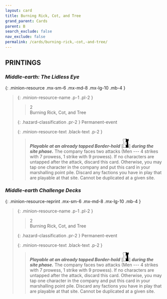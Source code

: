 ```yaml
---
layout: card
title: Burning Rick, Cot, and Tree
grand_parent: Cards
parent: B
search_exclude: false
nav_exclude: false
permalink: /cards/burning-rick,-cot,-and-tree/
---
```


## PRINTINGS


### _Middle-earth: The Lidless Eye_

{: .minion-resource .mx-sm-6 .mx-md-8 .mx-lg-10 .mb-4 }
> {: .minion-resource-name .p-1 .pl-2 }
> > <div class="hazard-mp">2</div>
> > <div class="card-name">Burning Rick, Cot, and Tree</div>
>
> {: .hazard-classification .pr-2 }
> Permanent-event
>
> {: .minion-resource-text .black-text .p-2 }
> > ***Playable at an already tapped Border-hold*** <nobr>[<img src="/assets/images/border-hold.svg">]</nobr> ***during the site phase.*** The company faces two attacks (Men --- 4 strikes with 7 prowess, 1 strike with 9 prowess). If no characters are untapped after the attack, discard this card. Otherwise, you may tap one character in the company and put this card in your marshalling point pile. Discard any factions you have in play that are playable at that site. Cannot be duplicated at a given site. 
> 

### _Middle-earth Challenge Decks_

{: .minion-resource-reprint .mx-sm-6 .mx-md-8 .mx-lg-10 .mb-4 }
> {: .minion-resource-name .p-1 .pl-2 }
> > <div class="hazard-mp">2</div>
> > <div class="card-name">Burning Rick, Cot, and Tree</div>
>
> {: .hazard-classification .pr-2 }
> Permanent-event
>
> {: .minion-resource-text .black-text .p-2 }
> > ***Playable at an already tapped Border-hold*** <nobr>[<img src="/assets/images/border-hold.svg">]</nobr> ***during the site phase.*** The company faces two attacks (Men --- 4 strikes with 7 prowess, 1 strike with 9 prowess). If no characters are untapped after the attack, discard this card. Otherwise, you may tap one character in the company and put this card in your marshalling point pile. Discard any factions you have in play that are playable at that site. Cannot be duplicated at a given site. 
> 
